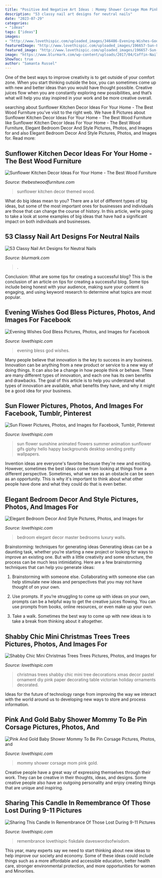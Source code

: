 ```yaml
---
title: "Positive And Negative Art Ideas : Mommy Shower Corsage Mom Pink Gold"
description: "53 classy nail art designs for neutral nails"
date: "2023-07-29"
categories:
- "ideas"
tags: ["ideas"]
images:
- "http://www.lovethispic.com/uploaded_images/346486-Evening-Wishes-God-Bless.jpg"
featuredImage: "http://www.lovethispic.com/uploaded_images/196657-Sun-Flower.gif"
featured_image: "http://www.lovethispic.com/uploaded_images/196657-Sun-Flower.gif"
image: "https://www.blurmark.com/wp-content/uploads/2017/04/Coffin-Nails-1-1024x1024.jpg"
ShowToc: true
author: "Samanta Russel"
---
```



One of the best ways to improve creativity is to get outside of your comfort zone. When you start thinking outside the box, you can sometimes come up with new and better ideas than you would have thought possible. Creative juices flow when you are constantly exploring new possibilities, and that’s what will help you stay inspired in your work and be more creative overall.

	

		
searching about Sunflower Kitchen Decor Ideas For Your Home - The Best Wood Furniture you've visit to the right web. We have 8 Pictures about Sunflower Kitchen Decor Ideas For Your Home - The Best Wood Furniture like Sunflower Kitchen Decor Ideas For Your Home - The Best Wood Furniture, Elegant Bedroom Decor And Style Pictures, Photos, and Images for and also Elegant Bedroom Decor And Style Pictures, Photos, and Images for. Read more:
		
    
## Sunflower Kitchen Decor Ideas For Your Home - The Best Wood Furniture

<img loading=lazy src="https://thebestwoodfurniture.com/wp-content/uploads/2018/09/Awesome-Kitchen-Sun-Flowers.jpg" onerror="this.onerror=null;this.src='https://tse1.mm.bing.net/th?id=OIP.T5khY03suDBuypc6kuJGFAHaKx&amp;pid=15.1';" alt="Sunflower Kitchen Decor Ideas For Your Home - The Best Wood Furniture">

_Source: thebestwoodfurniture.com_

>sunflower kitchen decor themed wood. 

	

What do big ideas mean to you?
There are a lot of different types of big ideas, but some of the most important ones for businesses and individuals are those that can change the course of history. In this article, we’re going to take a look at some examples of big ideas that have had a significant impact on both individuals and businesses.

    
## 53 Classy Nail Art Designs For Neutral Nails

<img loading=lazy src="https://www.blurmark.com/wp-content/uploads/2017/04/Coffin-Nails-1-1024x1024.jpg" onerror="this.onerror=null;this.src='https://tse4.mm.bing.net/th?id=OIP.pPVIadhhjssx_ywBMvUSZQHaHa&amp;pid=15.1';" alt="53 Classy Nail Art Designs for Neutral Nails">

_Source: blurmark.com_

>. 

	

Conclusion: What are some tips for creating a successful blog?
This is the conclusion of an article on tips for creating a successful blog. 
Some tips include being honest with your audience, making sure your content is engaging, and using keyword research to determine what topics are most popular.

    
## Evening Wishes God Bless Pictures, Photos, And Images For Facebook

<img loading=lazy src="http://www.lovethispic.com/uploaded_images/346486-Evening-Wishes-God-Bless.jpg" onerror="this.onerror=null;this.src='https://tse3.mm.bing.net/th?id=OIP.VR_HdQlDkzqJE8_qgnsSCgHaLH&amp;pid=15.1';" alt="Evening Wishes God Bless Pictures, Photos, and Images for Facebook">

_Source: lovethispic.com_

>evening bless god wishes. 

	

Many people believe that innovation is the key to success in any business. Innovation can be anything from a new product or service to a new way of doing things. It can also be a change in how people think or behave. There are many different types of innovation, and each one has its own benefits and drawbacks. The goal of this article is to help you understand what types of innovation are available, what benefits they have, and why it might be a good idea for your business.

    
## Sun Flower Pictures, Photos, And Images For Facebook, Tumblr, Pinterest

<img loading=lazy src="http://www.lovethispic.com/uploaded_images/196657-Sun-Flower.gif" onerror="this.onerror=null;this.src='https://tse3.mm.bing.net/th?id=OIP.xtJSg3Yn9PhAKqx1WLDpTwHaLH&amp;pid=15.1';" alt="Sun Flower Pictures, Photos, and Images for Facebook, Tumblr, Pinterest">

_Source: lovethispic.com_

>sun flower sunshine animated flowers summer animation sunflower gifs giphy hello happy backgrounds desktop sending pretty wallpapers. 

	

Invention ideas are everyone's favorite because they're new and exciting. However, sometimes the best ideas come from looking at things from a different perspective. Sometimes, what we see as an obstacle can be seen as an opportunity. This is why it's important to think about what other people have done and what they could do that is even better.

    
## Elegant Bedroom Decor And Style Pictures, Photos, And Images For

<img loading=lazy src="http://www.lovethispic.com/uploaded_images/183258-Elegant-Bedroom-Decor-And-Style.jpg" onerror="this.onerror=null;this.src='https://tse2.mm.bing.net/th?id=OIP.petZtEkxxN31pXY1w7GregHaJ3&amp;pid=15.1';" alt="Elegant Bedroom Decor And Style Pictures, Photos, and Images for">

_Source: lovethispic.com_

>bedroom elegant decor master bedrooms luxury walls. 

	

Brainstorming: techniques for generating ideas
Generating ideas can be a daunting task, whether you’re starting a new project or looking for ways to improve an existing one. But with a little creativity and some structure, the process can be much less intimidating.
Here are a few brainstorming techniques that can help you generate ideas:

1. Brainstorming with someone else. Collaborating with someone else can help stimulate new ideas and perspectives that you may not have thought of on your own.

2. Use prompts. If you’re struggling to come up with ideas on your own, prompts can be a helpful way to get the creative juices flowing. You can use prompts from books, online resources, or even make up your own.

3. Take a walk. Sometimes the best way to come up with new ideas is to take a break from thinking about it altogether.

    
## Shabby Chic Mini Christmas Trees Trees Pictures, Photos, And Images For

<img loading=lazy src="http://www.lovethispic.com/uploaded_images/221218-Shabby-Chic-Mini-Christmas-Trees-Trees.jpg" onerror="this.onerror=null;this.src='https://tse2.mm.bing.net/th?id=OIP.d40MZRxXIFEXaze2zJMZAwHaJ6&amp;pid=15.1';" alt="Shabby Chic Mini Christmas Trees Trees Pictures, Photos, and Images for">

_Source: lovethispic.com_

>christmas trees shabby chic mini tree decorations xmas decor pastel ornament diy pink paper decorating table victorian holiday ornaments decorated. 

	

Ideas for the future of technology range from improving the way we interact with the world around us to developing new ways to store and process information.

    
## Pink And Gold Baby Shower Mommy To Be Pin Corsage Pictures, Photos, And

<img loading=lazy src="http://www.lovethispic.com/uploaded_images/214221-Pink-And-Gold-Baby-Shower-Mommy-To-Be-Pin-Corsage.jpg" onerror="this.onerror=null;this.src='https://tse3.mm.bing.net/th?id=OIP.Si_5z2rX5G2kdUuM_ZXaDQHaMJ&amp;pid=15.1';" alt="Pink And Gold Baby Shower Mommy To Be Pin Corsage Pictures, Photos, and">

_Source: lovethispic.com_

>mommy shower corsage mom pink gold. 

	

Creative people have a great way of expressing themselves through their work. They can be creative in their thoughts, ideas, and designs. Some creative people also have an outgoing personality and enjoy creating things that are unique and inspiring.

    
## Sharing This Candle In Remembrance Of Those Lost During 9-11 Pictures

<img loading=lazy src="http://www.lovethispic.com/uploaded_images/359536-Sharing-This-Candle-In-Remembrance-Of-Those-Lost-During-9-11.jpg" onerror="this.onerror=null;this.src='https://tse4.mm.bing.net/th?id=OIP.f1ELrhWQaZcZW_RLX_v2fgAAAA&amp;pid=15.1';" alt="Sharing This Candle In Remembrance Of Those Lost During 9-11 Pictures">

_Source: lovethispic.com_

>remembrance lovethispic fiskdale daveswordsofwisdom. 

	

This year, many experts say we need to start thinking about new ideas to help improve our society and economy. Some of these ideas could include things such as a more affordable and accessible education, better health care, stronger environmental protection, and more opportunities for women and Minorities.

